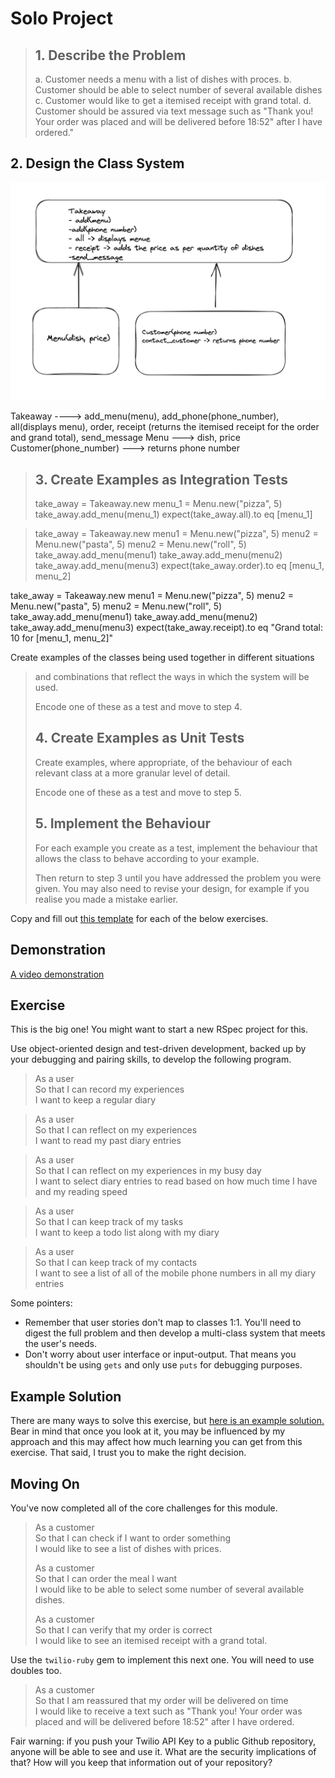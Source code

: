 # Solo Project

> ## 1. Describe the Problem
> a. Customer needs a menu with a list of dishes with proces.
> b. Customer should be able to select number of several available dishes
> c. Customer would like to get a itemised receipt with grand total.
> d. Customer should be assured via text message such as "Thank you! Your order was placed and will be delivered before 18:52" after I have ordered."

 ## 2. Design the Class System
> 
![image info](assets/class_design.png)


Takeaway ----> add_menu(menu), add_phone(phone_number), all(displays menu), order, receipt (returns the itemised receipt for the order and grand total), send_message
Menu ---> dish, price
Customer(phone_number) ---> returns phone number
> 
> ## 3. Create Examples as Integration Tests
> take_away = Takeaway.new
menu_1 = Menu.new("pizza", 5)
take_away.add_menu(menu_1)
expect(take_away.all).to eq [menu_1]

> take_away = Takeaway.new
menu1 = Menu.new("pizza", 5)
menu2 = Menu.new("pasta", 5)
menu2 = Menu.new("roll", 5)
take_away.add_menu(menu1)
take_away.add_menu(menu2)
take_away.add_menu(menu3)
expect(take_away.order).to eq [menu_1, menu_2]

 take_away = Takeaway.new
menu1 = Menu.new("pizza", 5)
menu2 = Menu.new("pasta", 5)
menu2 = Menu.new("roll", 5)
take_away.add_menu(menu1)
take_away.add_menu(menu2)
take_away.add_menu(menu3)
expect(take_away.receipt).to eq "Grand total: 10 for [menu_1, menu_2]"

Create examples of the classes being used together in different situations
> and combinations that reflect the ways in which the system will be used.
> 
> Encode one of these as a test and move to step 4.
> 
> ## 4. Create Examples as Unit Tests
> 
> Create examples, where appropriate, of the behaviour of each relevant class at
> a more granular level of detail.
> 
> Encode one of these as a test and move to step 5.
> 
> ## 5. Implement the Behaviour
> 
> For each example you create as a test, implement the behaviour that allows the
> class to behave according to your example.
> 
> Then return to step 3 until you have addressed the problem you were given. You
> may also need to revise your design, for example if you realise you made a
> mistake earlier.

Copy and fill out [this template](../resources/multi_class_recipe_template.md)
for each of the below exercises.

## Demonstration

[A video demonstration](https://www.youtube.com/watch?v=CkyhW3pNTUY&t=0s)

## Exercise

This is the big one! You might want to start a new RSpec project for this.

Use object-oriented design and test-driven development, backed up by your
debugging and pairing skills, to develop the following program.

> As a user  
> So that I can record my experiences  
> I want to keep a regular diary

> As a user  
> So that I can reflect on my experiences  
> I want to read my past diary entries 

> As a user  
> So that I can reflect on my experiences in my busy day  
> I want to select diary entries to read based on how much time I have and my
> reading speed

> As a user  
> So that I can keep track of my tasks  
> I want to keep a todo list along with my diary

> As a user  
> So that I can keep track of my contacts  
> I want to see a list of all of the mobile phone numbers in all my diary
> entries

Some pointers:

* Remember that user stories don't map to classes 1:1. You'll need to digest the
  full problem and then develop a multi-class system that meets the user's
  needs.
* Don't worry about user interface or input-output. That means you shouldn't be
  using `gets` and only use `puts` for debugging purposes.

## Example Solution

There are many ways to solve this exercise, but [here is an example
solution.](https://www.youtube.com/watch?v=CkyhW3pNTUY&t=2046s) Bear in mind
that once you look at it, you may be influenced by my approach and this may
affect how much learning you can get from this exercise. That said, I trust you
to make the right decision.

## Moving On

You've now completed all of the core challenges for this module.

> As a customer  
> So that I can check if I want to order something  
> I would like to see a list of dishes with prices.
> 
> As a customer  
> So that I can order the meal I want  
> I would like to be able to select some number of several available dishes.
> 
> As a customer  
> So that I can verify that my order is correct  
> I would like to see an itemised receipt with a grand total.

Use the `twilio-ruby` gem to implement this next one. You will need to use
doubles too.

> As a customer  
> So that I am reassured that my order will be delivered on time  
> I would like to receive a text such as "Thank you! Your order was placed and
> will be delivered before 18:52" after I have ordered.

Fair warning: if you push your Twilio API Key to a public Github repository,
anyone will be able to see and use it. What are the security implications of
that? How will you keep that information out of your repository?